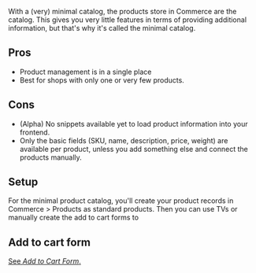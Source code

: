 With a (very) minimal catalog, the products store in Commerce are the catalog. This gives you very little features in terms of providing additional information, but that's why it's called the minimal catalog. 

## Pros

- Product management is in a single place
- Best for shops with only one or very few products. 

## Cons

- (Alpha) No snippets available yet to load product information into your frontend.
- Only the basic fields (SKU, name, description, price, weight) are available per product, unless you add something else and connect the products manually.

## Setup

For the minimal product catalog, you'll create your product records in Commerce > Products as standard products. Then you can use TVs or manually create the add to cart forms to 

## Add to cart form

[See _Add to Cart Form_.](Add_to_Cart_Form) 